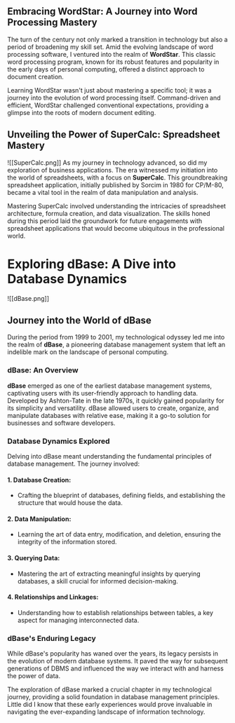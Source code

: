 
## Embracing WordStar: A Journey into Word Processing Mastery

The turn of the century not only marked a transition in technology but also a period of broadening my skill set. Amid the evolving landscape of word processing software, I ventured into the realm of **WordStar**. This classic word processing program, known for its robust features and popularity in the early days of personal computing, offered a distinct approach to document creation.

Learning WordStar wasn't just about mastering a specific tool; it was a journey into the evolution of word processing itself. Command-driven and efficient, WordStar challenged conventional expectations, providing a glimpse into the roots of modern document editing.

## Unveiling the Power of SuperCalc: Spreadsheet Mastery

![[SuperCalc.png]]
As my journey in technology advanced, so did my exploration of business applications. The era witnessed my initiation into the world of spreadsheets, with a focus on **SuperCalc**. This groundbreaking spreadsheet application, initially published by Sorcim in 1980 for CP/M-80, became a vital tool in the realm of data manipulation and analysis.

Mastering SuperCalc involved understanding the intricacies of spreadsheet architecture, formula creation, and data visualization. The skills honed during this period laid the groundwork for future engagements with spreadsheet applications that would become ubiquitous in the professional world.

# Exploring dBase: A Dive into Database Dynamics

![[dBase.png]]
## Journey into the World of dBase


During the period from 1999 to 2001, my technological odyssey led me into the realm of **dBase**, a pioneering database management system that left an indelible mark on the landscape of personal computing.

### dBase: An Overview

**dBase** emerged as one of the earliest database management systems, captivating users with its user-friendly approach to handling data. Developed by Ashton-Tate in the late 1970s, it quickly gained popularity for its simplicity and versatility. dBase allowed users to create, organize, and manipulate databases with relative ease, making it a go-to solution for businesses and software developers.

### Database Dynamics Explored

Delving into dBase meant understanding the fundamental principles of database management. The journey involved:

#### 1. **Database Creation:**

- Crafting the blueprint of databases, defining fields, and establishing the structure that would house the data.

#### 2. **Data Manipulation:**

- Learning the art of data entry, modification, and deletion, ensuring the integrity of the information stored.

#### 3. **Querying Data:**

- Mastering the art of extracting meaningful insights by querying databases, a skill crucial for informed decision-making.

#### 4. **Relationships and Linkages:**

- Understanding how to establish relationships between tables, a key aspect for managing interconnected data.

### dBase's Enduring Legacy

While dBase's popularity has waned over the years, its legacy persists in the evolution of modern database systems. It paved the way for subsequent generations of DBMS and influenced the way we interact with and harness the power of data.

The exploration of dBase marked a crucial chapter in my technological journey, providing a solid foundation in database management principles. Little did I know that these early experiences would prove invaluable in navigating the ever-expanding landscape of information technology.